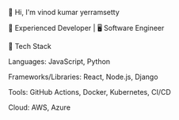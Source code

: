👋 Hi, I'm vinod kumar yerramsetty

🚀 Experienced Developer | 🖥️ Software Engineer

🔧 Tech Stack

Languages: JavaScript, Python

Frameworks/Libraries: React, Node.js, Django

Tools: GitHub Actions, Docker, Kubernetes, CI/CD

Cloud: AWS, Azure


